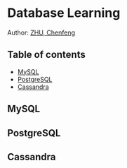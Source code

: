 Database Learning
=================

Author: [ZHU, Chenfeng](http://about.me/zhuchenfeng)

## Table of contents

* [MySQL](#mysql)
* [PostgreSQL](#postgresql)
* [Cassandra](#cassandra)


## MySQL


## PostgreSQL


## Cassandra


